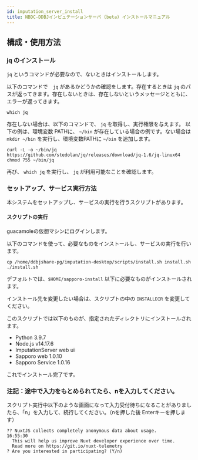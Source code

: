```yaml
---
id: imputation_server_install
title: NBDC-DDBJインピュテーションサーバ (beta) インストールマニュアル 
---
```



## 構成・使用方法

### jq のインストール

`jq` というコマンドが必要なので、ないときはインストールします。

以下のコマンドで　`jq` があるかどうかの確認をします。存在するときは `jq` のパスが返ってきます。存在しないときは、存在しないというメッセージとともに、エラーが返ってきます。

```
which jq
```

存在しない場合は、以下のコマンドで、 `jq` を取得し、実行権限を与えます。
以下の例は、環境変数 PATHに、 `~/bin` が存在している場合の例です。ない場合は `mkdir ~/bin` を実行し、環境変数PATHに `~/bin` を追加します。

```
curl -L -o ~/bin/jq https://github.com/stedolan/jq/releases/download/jq-1.6/jq-linux64
chmod 755 ~/bin/jq
```

再び、 `which jq` を実行し、 `jq` が利用可能なことを確認します。

### セットアップ、サービス実行方法

本システムをセットアップし、サービスの実行を行うスクリプトがあります。

#### スクリプトの実行

guacamoleの仮想マシンにログインします。

以下のコマンドを使って、必要なものをインストールし、サービスの実行を行います。

```
cp /home/ddbjshare-pg/imputation-desktop/scripts/install.sh install.sh
./install.sh
```



デフォルトでは、`$HOME/sapporo-install` 以下に必要なものがインストールされます。

インストール先を変更したい場合は、スクリプトの中の `INSTALLDIR` を変更してください。

このスクリプトでは以下のものが、指定されたディレクトリにインストールされます。

- Python 3.9.7
- Node.js v14.17.6
- ImputationServer web ui
- Sapporo web 1.0.10
- Sapporo Service 1.0.16

これでインストール完了です。

### 注記：途中で入力をもとめられてたら、nを入力してください。

スクリプト実行中以下のような画面になって入力受付待ちになることがありましたら、「n」を入力して、続行してください。（nを押した後 Enterキーを押します）

```
?? NuxtJS collects completely anonymous data about usage.                                                                                                                                                                            16:55:30
  This will help us improve Nuxt developer experience over time.
  Read more on https://git.io/nuxt-telemetry
? Are you interested in participating? (Y/n)
```


